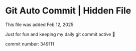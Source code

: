 # Git Auto Commit | Hidden File

This file was added Feb 12, 2025

Just for fun and keeping my daily git commit active 🤪

commit number: 349111
